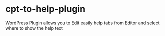 # cpt-to-help-plugin
WordPress Plugin allows you to Edit easily help tabs from Editor and select where to show the help text
